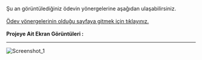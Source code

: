 Şu an görüntülediğiniz ödevin yönergelerine aşağıdan ulaşabilirsiniz.
<br /><br />
    [Ödev yönergelerinin olduğu sayfaya gitmek için tıklayınız.](https://academy.patika.dev/tr/courses/html/odev1) <br/><br/>
    **Projeye Ait Ekran Görüntüleri :**<br/>
    <hr/>
> 
![Screenshot_1](https://github.com/emregokgedik/patikaOdevlerim/assets/71225557/ea1cdc87-96d4-42dc-8aa2-118d66e340a6)
